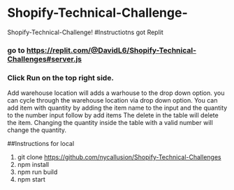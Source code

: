 # Shopify-Technical-Challenge-
Shopify-Technical-Challenge!
#Instructiotns got Replit
### go to https://replit.com/@DavidL6/Shopify-Technical-Challenges#server.js
### Click Run on the top right side.
Add warehouse location will adds a warhouse to the drop down option.
you can cycle through the warehouse location via drop down option.
You can add item with quantity by adding the item name to the input and the quantity to the number input follow by add items
The  delete in the table will delete the item.
Changing the quantity inside the table with a valid number will change the quantity.


##Instructions for local
1. git clone https://github.com/nycallusion/Shopify-Technical-Challenges
2. npm install
3. npm run build
4. npm start
